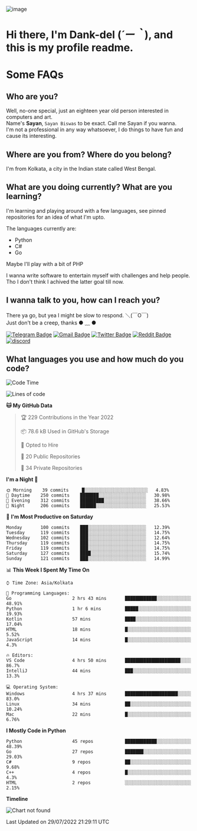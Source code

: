 ![image](https://user-images.githubusercontent.com/63096193/125182844-29f20800-e22f-11eb-8dc9-b0f2d29647bb.png)

# **Hi there, I'm Dank-del (*´ー｀*), and this is my profile readme.**
<!--  [![Profile views](https://gpvc.arturio.dev/dank-del)](https://github.com/dank-del) -->
# Some FAQs

## **Who are you?**

Well, no-one special, just an eighteen year old person interested in computers and art. \
Name's **Sayan**, `Sayan Biswas` to be exact. Call me Sayan if you wanna. \
I'm not a professional in any way whatsoever, I do things to have fun and cause its interesting.

## **Where are you from? Where do you belong?**

I'm from Kolkata, a city in the Indian state called West Bengal.

## **What are you doing currently? What are you learning?**

I'm learning and playing around with a few languages, see pinned repositories for an idea of what I'm upto.

The languages currently are:

- Python
- C#
- Go

Maybe I'll play with a bit of PHP

I wanna write software to entertain myself with challenges and help people. \
Tho I don't think I achived the latter goal till now.

<!--## **Eww, I see a weeb profile.**

Can't help it, it's the best way to hide my face on this account
> Why do people hate weebs .-.

## **Cool, what more interests you?**

My interests are quite, weird. They're scattered all over the place. \
I've been fascinated by music and have studied it since the age of 6, I've performed on stage and on air but yeah now I've been away from that. I specialize in key instruments. \
Another thing that interests me is Media Production, aka, working with audio, video and broadcasting media.

> I just like art in general. also feeds the reason of me being obsessed with Japanese drawings (⋟ ﹏ ⋞)-->

## **I wanna talk to you, how can I reach you?**

There ya go, but yea I might be slow to respond. ＼(￣O￣) \
Just don't be a creep, thanks ● ﹏ ●

[![Telegram Badge](https://img.shields.io/badge/-dank_as_fuck-1ca0f1?style=flat-square&logo=telegram&logoColor=white&link=https://t.me/dank_as_fuck)](https://t.me/dank_as_fuck)
[![Gmail Badge](https://img.shields.io/badge/-chizuru@kanojo.tk-c14438?style=flat-square&logo=Gmail&logoColor=white&link=mailto:chizuru@kanojo.tk)](mailto:chizuru@kanojo.tk)
[![Twitter Badge](https://img.shields.io/twitter/follow/TheDankDel?style=social)](https://twitter.com/TheDankDel)
[![Reddit Badge](https://img.shields.io/reddit/user-karma/combined/dank_as_fuck_?style=social)](https://www.reddit.com/user/dank_as_fuck_/)
[![discord](https://discord-md-badge.vercel.app/api/shield/506536929152466945?style=social)](https://discordapp.com/users/506536929152466945)

## **What languages you use and how much do you code?**

<!--START_SECTION:waka-->
![Code Time](http://img.shields.io/badge/Code%20Time-645%20hrs%207%20mins-blue)

![Lines of code](https://img.shields.io/badge/From%20Hello%20World%20I%27ve%20Written-757%20Thousand%20lines%20of%20code-blue)

**🐱 My GitHub Data** 

> 🏆 229 Contributions in the Year 2022
 > 
> 📦 78.6 kB Used in GitHub's Storage 
 > 
> 💼 Opted to Hire
 > 
> 📜 20 Public Repositories 
 > 
> 🔑 34 Private Repositories  
 > 
**I'm a Night 🦉** 

```text
🌞 Morning    39 commits     █░░░░░░░░░░░░░░░░░░░░░░░░   4.83% 
🌆 Daytime    250 commits    ███████░░░░░░░░░░░░░░░░░░   30.98% 
🌃 Evening    312 commits    █████████░░░░░░░░░░░░░░░░   38.66% 
🌙 Night      206 commits    ██████░░░░░░░░░░░░░░░░░░░   25.53%

```
📅 **I'm Most Productive on Saturday** 

```text
Monday       100 commits    ███░░░░░░░░░░░░░░░░░░░░░░   12.39% 
Tuesday      119 commits    ███░░░░░░░░░░░░░░░░░░░░░░   14.75% 
Wednesday    102 commits    ███░░░░░░░░░░░░░░░░░░░░░░   12.64% 
Thursday     119 commits    ███░░░░░░░░░░░░░░░░░░░░░░   14.75% 
Friday       119 commits    ███░░░░░░░░░░░░░░░░░░░░░░   14.75% 
Saturday     127 commits    ████░░░░░░░░░░░░░░░░░░░░░   15.74% 
Sunday       121 commits    ███░░░░░░░░░░░░░░░░░░░░░░   14.99%

```


📊 **This Week I Spent My Time On** 

```text
⌚︎ Time Zone: Asia/Kolkata

💬 Programming Languages: 
Go                       2 hrs 43 mins       ████████████░░░░░░░░░░░░░   48.91% 
Python                   1 hr 6 mins         █████░░░░░░░░░░░░░░░░░░░░   19.93% 
Kotlin                   57 mins             ████░░░░░░░░░░░░░░░░░░░░░   17.04% 
HTML                     18 mins             █░░░░░░░░░░░░░░░░░░░░░░░░   5.52% 
JavaScript               14 mins             █░░░░░░░░░░░░░░░░░░░░░░░░   4.3%

🔥 Editors: 
VS Code                  4 hrs 50 mins       █████████████████████░░░░   86.7% 
IntelliJ                 44 mins             ███░░░░░░░░░░░░░░░░░░░░░░   13.3%

💻 Operating System: 
Windows                  4 hrs 37 mins       ████████████████████░░░░░   83.0% 
Linux                    34 mins             ██░░░░░░░░░░░░░░░░░░░░░░░   10.24% 
Mac                      22 mins             █░░░░░░░░░░░░░░░░░░░░░░░░   6.76%

```

**I Mostly Code in Python** 

```text
Python                   45 repos            ████████████░░░░░░░░░░░░░   48.39% 
Go                       27 repos            ███████░░░░░░░░░░░░░░░░░░   29.03% 
C#                       9 repos             ██░░░░░░░░░░░░░░░░░░░░░░░   9.68% 
C++                      4 repos             █░░░░░░░░░░░░░░░░░░░░░░░░   4.3% 
HTML                     2 repos             ░░░░░░░░░░░░░░░░░░░░░░░░░   2.15%

```


**Timeline**

![Chart not found](https://raw.githubusercontent.com/Dank-del/Dank-del/main/charts/bar_graph.png) 


 Last Updated on 29/07/2022 21:29:11 UTC
<!--END_SECTION:waka-->

<!--## **Can I stalk your spotify?**

Um sure.

![OwO Spotify](https://spotify-recently-played-readme.vercel.app/api?user=31fdrsslnr7nvq4ytqwtw7c4rxfm&count=5)-->
